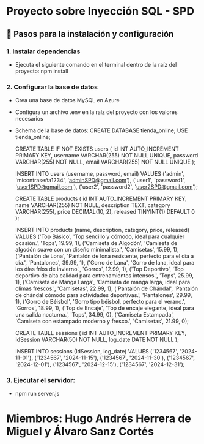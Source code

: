 # Proyecto sobre Inyección SQL - SPD

## 🚀 Pasos para la instalación y configuración
### 1. Instalar dependencias
- Ejecuta el siguiente comando en el terminal dentro de la raíz del proyecto: npm install

### 2. Configurar la base de datos
- Crea una base de datos MySQL en Azure
- Configura un archivo .env en la raíz del proyecto con los valores necesarios
- Schema de la base de datos:
  CREATE DATABASE tienda_online;
  USE tienda_online;
  
  CREATE TABLE IF NOT EXISTS users (
      id INT AUTO_INCREMENT PRIMARY KEY,
      username VARCHAR(255) NOT NULL UNIQUE,
      password VARCHAR(255) NOT NULL,
      email VARCHAR(255) NOT NULL UNIQUE
  );
  
  INSERT INTO users (username, password, email) VALUES
  ('admin', 'micontraseña1234', 'adminSPD@gmail.com'),
  ('user1', 'password1', 'user1SPD@gmail.com'),
  ('user2', 'password2', 'user2SPD@gmail.com');
  
  CREATE TABLE products (
      id INT AUTO_INCREMENT PRIMARY KEY,
      name VARCHAR(255) NOT NULL,
      description TEXT,
      category VARCHAR(255),
      price DECIMAL(10, 2),
      released TINYINT(1) DEFAULT 0
  );
  
  INSERT INTO products (name, description, category, price, released) VALUES
  ('Top Básico', 'Top sencillo y cómodo, ideal para cualquier ocasión.', 'Tops', 19.99, 1),
  ('Camiseta de Algodón', 'Camiseta de algodón suave con un diseño minimalista.', 'Camisetas', 15.99, 1),
  ('Pantalón de Lona', 'Pantalón de lona resistente, perfecto para el día a día.', 'Pantalones', 39.99, 1),
  ('Gorro de Lana', 'Gorro de lana, ideal para los días fríos de invierno.', 'Gorros', 12.99, 1),
  ('Top Deportivo', 'Top deportivo de alta calidad para entrenamientos intensos.', 'Tops', 25.99, 1),
  ('Camiseta de Manga Larga', 'Camiseta de manga larga, ideal para climas frescos.', 'Camisetas', 22.99, 1),
  ('Pantalón de Chándal', 'Pantalón de chándal cómodo para actividades deportivas.', 'Pantalones', 29.99, 1),
  ('Gorro de Béisbol', 'Gorro tipo béisbol, perfecto para el verano.', 'Gorros', 18.99, 1),
  ('Top de Encaje', 'Top de encaje elegante, ideal para una salida nocturna.', 'Tops', 34.99, 0),
  ('Camiseta Estampada', 'Camiseta con estampado moderno y fresco.', 'Camisetas', 21.99, 0);
  
  CREATE TABLE sessions (
      id INT AUTO_INCREMENT PRIMARY KEY,
      IdSession VARCHAR(50) NOT NULL,
      log_date DATE NOT NULL
  );
  
  INSERT INTO sessions (IdSession, log_date) VALUES
  ('1234567', '2024-11-01'),
  ('1234567', '2024-11-15'),
  ('1234567', '2024-11-30'),
  ('1234567', '2024-12-01'),
  ('1234567', '2024-12-15'),
  ('1234567', '2024-12-31');

### 3. Ejecutar el servidor:
- npm run server.js

# Miembros: Hugo Andrés Herrera de Miguel y Álvaro Sanz Cortés
